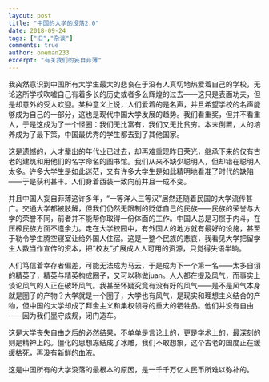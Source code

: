 ```yaml
---
layout: post
title: "中国的大学的没落2.0"
date: 2018-09-24
tags: ["旧","杂谈"]
comments: true
author: oneman233
excerpt: "有关我们的妄自菲薄"
---
```


我突然意识到中国所有大学生最大的悲哀在于没有人真切地热爱着自己的学校，无论这所学校吹嘘自己有着多长的历史或者多么辉煌的过去——这只是表面功夫，但是却意外的受人欢迎。某种意义上说，人们爱着的是名声，并且希望学校的名声能够成为自己的一部分，这也是现代中国大学发展的趋势。我们看重奖，但并不看重人，于是这成为了一个怪圈：我们无比富有，我们又无比贫穷。本末倒置，人的培养成为了最下策，中国最优秀的学生都去到了其他国家。

这是遗憾的，人才辈出的年代业已过去，却再难重现昨日荣光，继承下来的仅有古老的建筑和用他们的名字命名的图书馆。我们从来不缺少聪明人，但却错在聪明人太多。许多大学生是如此迷茫，又有许多大学生是如此精明地看准了时代的缺陷——于是获利甚丰。人们身着西装一致向前并且一成不变。

并且中国人妄自菲薄这许多年，“一等洋人三等汉”居然还随着民国的大学流传甚广。交通大学都被肢解，但我们仍然无限制的贬低自己的民族——民族的荣誉与大学的荣誉不同，前者并不能帮你取得一份体面的工作。中国人总是习惯于内斗，在压榨民族方面不遗余力。走在大学校园中，有外国人的地方就有最好的设施，甚至于勒令学生腾空寝室让给外国人住宿。这是一整个民族的悲哀，我看见大学把留学生人数当作宣传的资本，把“校友”扩展成人人可用的资源，只觉得失语半晌。

人们笃信着幸存者偏差，可能无法成为马云，于是成为下一个第一名——太多自诩的精英了，精英与精英构成圈子，又可以称做juan。人人都在提及风气，而事实上谈论风气的人正在破坏风气。我甚至怀疑究竟有没有好的风气——是不是风气本身就是圈子的产物？大学就是一个圈子，大学也有风气，是现实和理想主义结合的产物，但中国的大学却成了拜金主义和集权领导的重大的牺牲品。他们并没有自由——因为我们墨守成规，闭门造车。

这是大学丧失自由之后的必然结果，不单单是言论上的，更是学术上的，最深刻的则是精神上的。僵化的思想冻结成了冰雕，我们不敢想象，这个古老的国度正在缓缓枯死，再没有新鲜的血液。

这是中国所有的大学没落的最根本的原因，是一千千万亿人民币所难以弥补的。